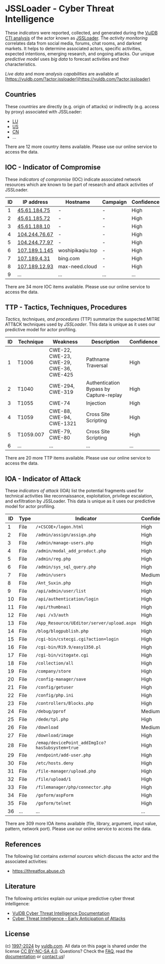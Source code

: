 # JSSLoader - Cyber Threat Intelligence

These _indicators_ were reported, collected, and generated during the [VulDB CTI analysis](https://vuldb.com/?kb.cti) of the actor known as [JSSLoader](https://vuldb.com/?actor.jssloader). The _activity monitoring_ correlates data from social media, forums, chat rooms, and darknet markets. It helps to determine associated actors, specific activities, expected intentions, emerging research, and ongoing attacks. Our unique _predictive model_ uses _big data_ to forecast activities and their characteristics.

_Live data_ and more _analysis capabilities_ are available at [https://vuldb.com/?actor.jssloader](https://vuldb.com/?actor.jssloader)

## Countries

These _countries_ are directly (e.g. origin of attacks) or indirectly (e.g. access by proxy) associated with JSSLoader:

* [LU](https://vuldb.com/?country.lu)
* [US](https://vuldb.com/?country.us)
* [CN](https://vuldb.com/?country.cn)
* ...

There are 12 more country items available. Please use our online service to access the data.

## IOC - Indicator of Compromise

These _indicators of compromise_ (IOC) indicate associated network resources which are known to be part of research and attack activities of JSSLoader.

ID | IP address | Hostname | Campaign | Confidence
-- | ---------- | -------- | -------- | ----------
1 | [45.61.184.75](https://vuldb.com/?ip.45.61.184.75) | - | - | High
2 | [45.61.185.72](https://vuldb.com/?ip.45.61.185.72) | - | - | High
3 | [45.61.188.10](https://vuldb.com/?ip.45.61.188.10) | - | - | High
4 | [104.244.76.67](https://vuldb.com/?ip.104.244.76.67) | - | - | High
5 | [104.244.77.97](https://vuldb.com/?ip.104.244.77.97) | - | - | High
6 | [107.189.1.145](https://vuldb.com/?ip.107.189.1.145) | woshipikaqiu.top | - | High
7 | [107.189.4.31](https://vuldb.com/?ip.107.189.4.31) | bing.com | - | High
8 | [107.189.12.93](https://vuldb.com/?ip.107.189.12.93) | max-need.cloud | - | High
9 | ... | ... | ... | ...

There are 34 more IOC items available. Please use our online service to access the data.

## TTP - Tactics, Techniques, Procedures

_Tactics, techniques, and procedures_ (TTP) summarize the suspected MITRE ATT&CK techniques used by _JSSLoader_. This data is unique as it uses our predictive model for actor profiling.

ID | Technique | Weakness | Description | Confidence
-- | --------- | -------- | ----------- | ----------
1 | T1006 | CWE-22, CWE-23, CWE-29, CWE-36, CWE-425 | Pathname Traversal | High
2 | T1040 | CWE-294, CWE-319 | Authentication Bypass by Capture-replay | High
3 | T1055 | CWE-74 | Injection | High
4 | T1059 | CWE-88, CWE-94, CWE-1321 | Cross Site Scripting | High
5 | T1059.007 | CWE-79, CWE-80 | Cross Site Scripting | High
6 | ... | ... | ... | ...

There are 20 more TTP items available. Please use our online service to access the data.

## IOA - Indicator of Attack

These _indicators of attack_ (IOA) list the potential fragments used for technical activities like reconnaissance, exploitation, privilege escalation, and exfiltration by JSSLoader. This data is unique as it uses our predictive model for actor profiling.

ID | Type | Indicator | Confidence
-- | ---- | --------- | ----------
1 | File | `/+CSCOE+/logon.html` | High
2 | File | `/admin/assign/assign.php` | High
3 | File | `/admin/manage-users.php` | High
4 | File | `/admin/modal_add_product.php` | High
5 | File | `/admin/reg.php` | High
6 | File | `/admin/sys_sql_query.php` | High
7 | File | `/admin/users` | Medium
8 | File | `/Ant_Suxin.php` | High
9 | File | `/api/admin/user/list` | High
10 | File | `/api/authentication/login` | High
11 | File | `/api/thumbnail` | High
12 | File | `/api /v3/auth` | High
13 | File | `/App_Resource/UEditor/server/upload.aspx` | High
14 | File | `/blog/blogpublish.php` | High
15 | File | `/cgi-bin/cstecgi.cgi?action=login` | High
16 | File | `/cgi-bin/R19.9/easy1350.pl` | High
17 | File | `/cgi-bin/vitogate.cgi` | High
18 | File | `/collection/all` | High
19 | File | `/company/store` | High
20 | File | `/config-manager/save` | High
21 | File | `/config/getuser` | High
22 | File | `/config/php.ini` | High
23 | File | `/controllers/Blocks.php` | High
24 | File | `/debug/pprof` | Medium
25 | File | `/dede/tpl.php` | High
26 | File | `/download` | Medium
27 | File | `/download/image` | High
28 | File | `/emap/devicePoint_addImgIco?hasSubsystem=true` | High
29 | File | `/endpoint/add-user.php` | High
30 | File | `/etc/hosts.deny` | High
31 | File | `/file-manager/upload.php` | High
32 | File | `/file/upload/1` | High
33 | File | `/filemanager/php/connector.php` | High
34 | File | `/goform/aspForm` | High
35 | File | `/goform/telnet` | High
36 | ... | ... | ...

There are 309 more IOA items available (file, library, argument, input value, pattern, network port). Please use our online service to access the data.

## References

The following list contains _external sources_ which discuss the actor and the associated activities:

* https://threatfox.abuse.ch

## Literature

The following _articles_ explain our unique predictive cyber threat intelligence:

* [VulDB Cyber Threat Intelligence Documentation](https://vuldb.com/?kb.cti)
* [Cyber Threat Intelligence - Early Anticipation of Attacks](https://www.scip.ch/en/?labs.20201022)

## License

(c) [1997-2024](https://vuldb.com/?kb.changelog) by [vuldb.com](https://vuldb.com/?kb.about). All data on this page is shared under the license [CC BY-NC-SA 4.0](https://creativecommons.org/licenses/by-nc-sa/4.0/). Questions? Check the [FAQ](https://vuldb.com/?kb.faq), read the [documentation](https://vuldb.com/?kb) or [contact us](https://vuldb.com/?contact)!
